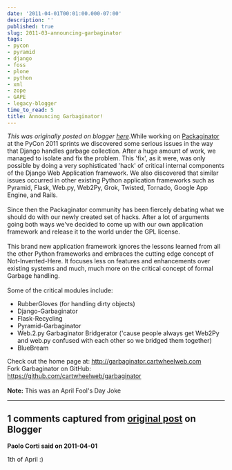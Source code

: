 ```yaml
---
date: '2011-04-01T00:01:00.000-07:00'
description: ''
published: true
slug: 2011-03-announcing-garbaginator
tags:
- pycon
- pyramid
- django
- foss
- plone
- python
- xml
- zope
- GAPE
- legacy-blogger
time_to_read: 5
title: Announcing Garbaginator!
---
```


*This was originally posted on blogger [here](https://pydanny.blogspot.com/2011/03/announcing-garbaginator.html)*.While working on <a href="https://github.com/cartwheelweb/packaginator">Packaginator</a> at the PyCon 2011 sprints we discovered some serious issues in the way that Django handles garbage collection. After a huge amount of work, we managed to isolate and fix the problem. This 'fix', as it were, was only possible by doing a very sophisticated 'hack' of critical internal components of the Django Web Application framework. We also discovered that similar issues occurred in other existing Python application frameworks such as Pyramid, Flask, Web.py, Web2Py, Grok, Twisted, Tornado, Google App Engine, and Rails.<br /><br />Since then the Packaginator community has been fiercely debating what we should do with our newly created set of hacks. After a lot of arguments going both ways we've decided to come up with our own application framework and release it to the world under the GPL license.<br /><br />This brand new application framework ignores the lessons learned from all the other Python frameworks and embraces the cutting edge concept of Not-Invented-Here. It focuses less on features and enhancements over existing systems and much, much more on the critical concept of formal Garbage handling.<br /><br />Some of the critical modules include:<br /><ul><li>RubberGloves (for handling dirty objects)</li><li>Django-Garbaginator</li><li>Flask-Recycling</li><li>Pyramid-Garbaginator</li><li>Web.2.py Garbaginator Bridgerator ('cause people always get Web2Py and web.py confused with each other so we bridged them together)</li><li>BlueBream</li></ul><div>Check out the home page at: <a href="http://garbaginator.cartwheelweb.com/">http://garbaginator.cartwheelweb.com</a></div>Fork Garbaginator on GitHub: <a href="https://github.com/cartwheelweb/garbaginator">https://github.com/cartwheelweb/garbaginator</a><br /><br /><b>Note:</b> This was an April Fool's Day Joke<br /><ul></ul>

---

## 1 comments captured from [original post](https://pydanny.blogspot.com/2011/03/announcing-garbaginator.html) on Blogger

**Paolo Corti said on 2011-04-01**

1th of April :)

